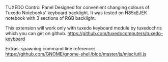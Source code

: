 TUXEDO Control Panel
Designed for convenient changing colours of Tuxedo Notebooks' keyboard backlight.
It was tested on N85xEJEK notebook with 3 sections of RGB backlight.

This extension will work only with tuxedo keyboard module by tuxedochris which you can get on github.
https://github.com/tuxedocomputers/tuxedo-keyboard

Extras: spawning command line reference:
https://github.com/GNOME/gnome-shell/blob/master/js/misc/util.js
